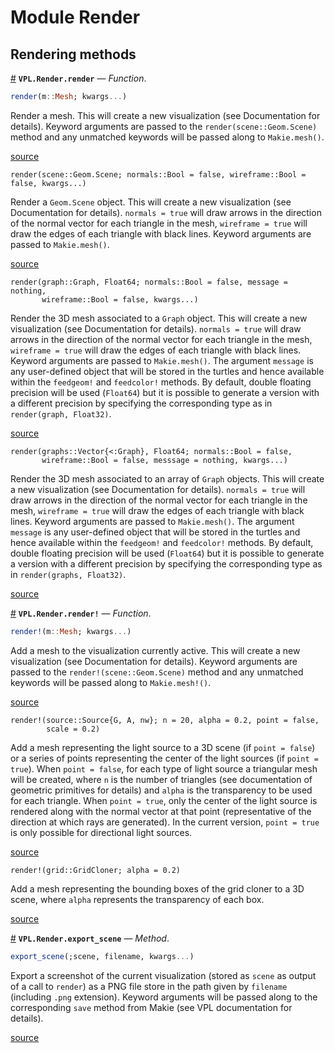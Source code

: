 
<a id='Module-Render'></a>

<a id='Module-Render-1'></a>

# Module Render




<a id='Rendering-methods'></a>

<a id='Rendering-methods-1'></a>

## Rendering methods

<a id='VPL.Render.render' href='#VPL.Render.render'>#</a>
**`VPL.Render.render`** &mdash; *Function*.



```julia
render(m::Mesh; kwargs...)
```

Render a mesh. This will create a new visualization (see Documentation for  details). Keyword arguments are passed to the `render(scene::Geom.Scene)` method  and any unmatched keywords will be passed along to `Makie.mesh()`.


<a target='_blank' href='https://github.com/AleMorales/VPL.jl/blob/7a132c2a4dc8604d7234cee76a1586daf23ba23e/src/Render/Render.jl#LL6-L12' class='documenter-source'>source</a><br>


```
render(scene::Geom.Scene; normals::Bool = false, wireframe::Bool = false, kwargs...)
```

Render a `Geom.Scene` object. This will create a new visualization (see  Documentation for details). `normals = true` will draw arrows in the direction  of the normal vector for each triangle in the mesh, `wireframe = true` will draw  the edges of each triangle with black lines. Keyword arguments are passed to  `Makie.mesh()`.


<a target='_blank' href='https://github.com/AleMorales/VPL.jl/blob/7a132c2a4dc8604d7234cee76a1586daf23ba23e/src/Render/Render.jl#LL63-L71' class='documenter-source'>source</a><br>


```
render(graph::Graph, Float64; normals::Bool = false, message = nothing,
       wireframe::Bool = false, kwargs...)
```

Render the 3D mesh associated to a `Graph` object. This will create a new  visualization (see Documentation for details). `normals = true` will draw arrows  in the direction of the normal vector for each triangle in the mesh,  `wireframe = true` will draw the edges of each triangle with black lines.  Keyword arguments are passed to `Makie.mesh()`. The argument `message` is any user-defined object that will be stored in the turtles and hence available  within the `feedgeom!` and `feedcolor!` methods. By default, double  floating precision will be used (`Float64`) but it is possible to generate a  version with a different precision by specifying the corresponding type as in  `render(graph, Float32)`.


<a target='_blank' href='https://github.com/AleMorales/VPL.jl/blob/7a132c2a4dc8604d7234cee76a1586daf23ba23e/src/Render/Render.jl#LL77-L91' class='documenter-source'>source</a><br>


```
render(graphs::Vector{<:Graph}, Float64; normals::Bool = false, 
       wireframe::Bool = false, messsage = nothing, kwargs...)
```

Render the 3D mesh associated to an array of `Graph` objects. This will create a  new visualization (see Documentation for details). `normals = true` will draw  arrows in the direction of the normal vector for each triangle in the mesh,  `wireframe = true` will draw the edges of each triangle with black lines.  Keyword arguments are passed to `Makie.mesh()`. The argument `message` is any user-defined object that will be stored in the turtles and hence available  within the `feedgeom!` and `feedcolor!` methods. By default, double  floating precision will be used (`Float64`) but it is possible to generate a  version with a different precision by specifying the corresponding type as in  `render(graphs, Float32)`.


<a target='_blank' href='https://github.com/AleMorales/VPL.jl/blob/7a132c2a4dc8604d7234cee76a1586daf23ba23e/src/Render/Render.jl#LL98-L112' class='documenter-source'>source</a><br>

<a id='VPL.Render.render!' href='#VPL.Render.render!'>#</a>
**`VPL.Render.render!`** &mdash; *Function*.



```julia
render!(m::Mesh; kwargs...)
```

Add a mesh to the visualization currently active. This will create a new  visualization (see Documentation for details). Keyword arguments are passed to  the `render!(scene::Geom.Scene)` method and any unmatched keywords will be passed  along to `Makie.mesh!()`.


<a target='_blank' href='https://github.com/AleMorales/VPL.jl/blob/7a132c2a4dc8604d7234cee76a1586daf23ba23e/src/Render/Render.jl#LL17-L24' class='documenter-source'>source</a><br>


```
render!(source::Source{G, A, nw}; n = 20, alpha = 0.2, point = false,
        scale = 0.2)
```

Add a mesh representing the light source to a 3D scene (if `point = false`) or a series of points representing the center of the light sources (if  `point = true`). When `point = false`, for each type of light source a  triangular mesh will be created, where `n` is the number of triangles (see  documentation of geometric primitives for details) and `alpha` is the  transparency to be used for each triangle. When `point = true`, only the center of the light source is rendered along with the normal vector at that point  (representative of the direction at which rays are generated). In the current version, `point = true` is only possible for directional light sources.


<a target='_blank' href='https://github.com/AleMorales/VPL.jl/blob/7a132c2a4dc8604d7234cee76a1586daf23ba23e/src/Raytracer/Render.jl#LL4-L17' class='documenter-source'>source</a><br>


```
render!(grid::GridCloner; alpha = 0.2)
```

Add a mesh representing the bounding boxes of the grid cloner to a 3D scene,  where `alpha` represents the transparency of each box.


<a target='_blank' href='https://github.com/AleMorales/VPL.jl/blob/7a132c2a4dc8604d7234cee76a1586daf23ba23e/src/Raytracer/Render.jl#LL55-L60' class='documenter-source'>source</a><br>

<a id='VPL.Render.export_scene-Tuple{}' href='#VPL.Render.export_scene-Tuple{}'>#</a>
**`VPL.Render.export_scene`** &mdash; *Method*.



```julia
export_scene(;scene, filename, kwargs...)
```

Export a screenshot of the current visualization (stored as `scene` as output of a call to `render`) as a PNG file store in the path given by `filename`  (including `.png` extension). Keyword arguments will be passed along to the  corresponding `save` method from Makie (see VPL documentation for details).


<a target='_blank' href='https://github.com/AleMorales/VPL.jl/blob/7a132c2a4dc8604d7234cee76a1586daf23ba23e/src/Render/Render.jl#LL124-L131' class='documenter-source'>source</a><br>

